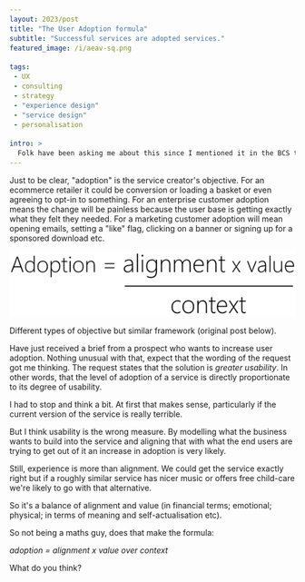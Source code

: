 ```yaml
---
layout: 2023/post
title: "The User Adoption formula"
subtitle: "Successful services are adopted services."
featured_image: /i/aeav-sq.png

tags:
 - UX
 - consulting
 - strategy
 - "experience design"
 - "service design"
 - personalisation

intro: >
  Folk have been asking me about this since I mentioned it in the BCS talk I did a few weeks ago. 
---
```

Just to be clear, "adoption" is the service creator's objective. For an ecommerce retailer it could be conversion or loading a basket or even agreeing to opt-in to something. For an enterprise customer adoption means the change will be painless because the user base is getting exactly what they felt they needed. For a marketing customer adoption will mean opening emails, setting a "like" flag, clicking on a banner or signing up for a sponsored download etc.

![adoption formula](/i/aeav.png)

Different types of objective but similar framework (original post below).

Have just received a brief from a prospect who wants to increase user adoption. Nothing unusual with that, expect that the wording of the request got me thinking. The request states that the solution is _greater usability_. In other words, that the level of adoption of a service is directly proportionate to its degree of usability.

I had to stop and think a bit. At first that makes sense, particularly if the current version of the service is really terrible.

But I think usability is the wrong measure. By modelling what the business wants to build into the service and aligning that with what the end users are trying to get out of it an increase in adoption is very likely.

Still, experience is more than alignment. We could get the service exactly right but if a roughly similar service has nicer music or offers free child-care we're likely to go with that alternative.

So it's a balance of alignment and value (in financial terms; emotional; physical; in terms of meaning and self-actualisation etc).

So not being a maths guy, does that make the formula:

*adoption = alignment x value over context*

What do you think?
